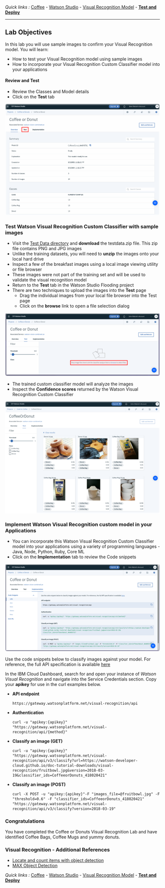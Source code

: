 *Quick links :*
[Coffee](README.md) - [Watson Studio](STUDIO.md) - [Visual Recognition Model](VISRECO.md) - [**Test and Deploy**](VRMTEST.md)
***

## Lab Objectives

In this lab you will use sample images to confirm your Visual Recognition model. You will learn:

- How to test your Visual Recognition model using sample images
- How to incorporate your Visual Recognition Custom Classifier model into your applications

#### Review and Test
- Review the Classes and Model details
- Click on the **Test** tab

![Watson Studio  screenshot](screenshots/WatsonStudio-VisualRecognitionModelSummary.png)

### Test Watson Visual Recognition Custom Classifier with sample images
- Visit the [Test Data directory](testdata) and **download** the testdata.zip file.  This zip file contains PNG and JPG images
- Unlike the training datasets, you will need to **unzip** the images onto your local hard drive
- Inspect a few of the breakfast images using a local image viewing utility or file browser
- These images were not part of the training set and will be used to validate the visual recognition model
- Return to the **Test** tab in the Watson Studio Flooding project
- There are two techniques to upload the images into the **Test** page
  - Drag the individual images from your local file browser into the Test page
  - Click on the **browse** link to open a file selection dialog

![Watson Studio  screenshot](screenshots/WatsonStudio-VisualRecognitionModelTestBlank.png)

- The trained custom classifier model will analyze the images
- Inspect the **Confidence scores** returned by the Watson Visual Recognition Custom Classifier

![Watson Studio  screenshot](screenshots/WatsonStudio-VisualRecognitionModelTestResults.png)

### Implement Watson Visual Recognition custom model in your Applications
- You can incorporate this Watson Visual Recognition Custom Classifier model into your applications using a variety of programming languages - Java, Node, Python, Ruby, Core ML
- Click on the **Implementation** tab to review the Code snippets

![Watson Studio  screenshot](screenshots/WatsonStudio-VisualRecognitionModelImplement.png)

Use the code snippets below to classify images against your model. For reference, the full API specification is available [here](https://www.ibm.com/watson/developercloud/visual-recognition/api/v3/)

In the IBM Cloud Dashboard, search for and open your instance of *Watson Visual Recognition* and navigate into the Service Credentials section. Copy your **apikey** for use in the curl examples below.

- **API endpoint**

  ```
  https://gateway.watsonplatform.net/visual-recognition/api
  ```

- **Authentication**

  ```
  curl -u "apikey:{apikey}" "https://gateway.watsonplatform.net/visual-recognition/api/{method}"
  ```

- **Classify an image (GET)**

  ```
  curl -u "apikey:{apikey}" "https://gateway.watsonplatform.net/visual-recognition/api/v3/classify?url=https://watson-developer-cloud.github.io/doc-tutorial-downloads/visual-recognition/fruitbowl.jpg&version=2018-03-19&classifier_ids=CoffeeorDonuts_418020421"
  ```

- **Classify an image (POST)**

  ```
  curl -X POST -u "apikey:{apikey}"-F "images_file=@fruitbowl.jpg" -F "threshold=0.6" -F "classifier_ids=CoffeeorDonuts_418020421" "https://gateway.watsonplatform.net/visual-recognition/api/v3/classify?version=2018-03-19"
  ```

### Congratulations
  You have completed the Coffee or Donuts Visual Recognition Lab and have identified Coffee Bags, Coffee Mugs and yummy donuts.

### Visual Recognition - Additional References
- [Locate and count items with object detection](https://developer.ibm.com/code/patterns/locate-and-count-items-with-object-detection/)
- [MAX Object Detection](https://developer.ibm.com/exchanges/models/all/max-object-detector/)

*Quick links :*
[Coffee](README.md) - [Watson Studio](STUDIO.md) - [Visual Recognition Model](VISRECO.md) - [**Test and Deploy**](VRMTEST.md)

